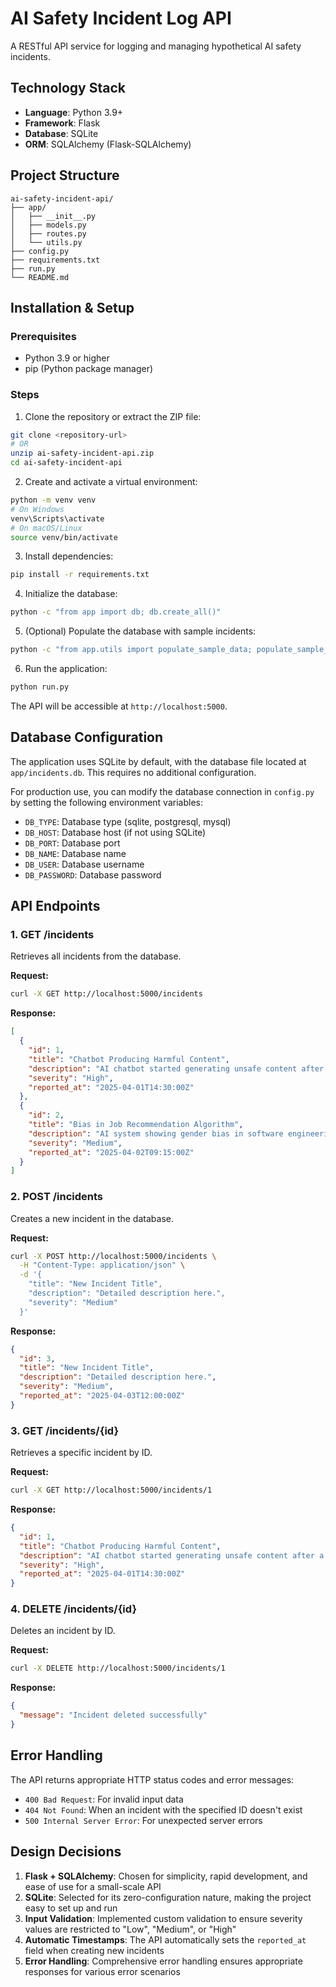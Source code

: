 # AI Safety Incident Log API

A RESTful API service for logging and managing hypothetical AI safety incidents.

## Technology Stack

- **Language**: Python 3.9+
- **Framework**: Flask
- **Database**: SQLite
- **ORM**: SQLAlchemy (Flask-SQLAlchemy)

## Project Structure

```
ai-safety-incident-api/
├── app/
│   ├── __init__.py
│   ├── models.py
│   ├── routes.py
│   └── utils.py
├── config.py
├── requirements.txt
├── run.py
└── README.md
```

## Installation & Setup

### Prerequisites

- Python 3.9 or higher
- pip (Python package manager)

### Steps

1. Clone the repository or extract the ZIP file:

```bash
git clone <repository-url>
# OR
unzip ai-safety-incident-api.zip
cd ai-safety-incident-api
```

2. Create and activate a virtual environment:

```bash
python -m venv venv
# On Windows
venv\Scripts\activate
# On macOS/Linux
source venv/bin/activate
```

3. Install dependencies:

```bash
pip install -r requirements.txt
```

4. Initialize the database:

```bash
python -c "from app import db; db.create_all()"
```

5. (Optional) Populate the database with sample incidents:

```bash
python -c "from app.utils import populate_sample_data; populate_sample_data()"
```

6. Run the application:

```bash
python run.py
```

The API will be accessible at `http://localhost:5000`.

## Database Configuration

The application uses SQLite by default, with the database file located at `app/incidents.db`. This requires no additional configuration.

For production use, you can modify the database connection in `config.py` by setting the following environment variables:

- `DB_TYPE`: Database type (sqlite, postgresql, mysql)
- `DB_HOST`: Database host (if not using SQLite)
- `DB_PORT`: Database port
- `DB_NAME`: Database name
- `DB_USER`: Database username
- `DB_PASSWORD`: Database password

## API Endpoints

### 1. GET /incidents

Retrieves all incidents from the database.

**Request:**
```bash
curl -X GET http://localhost:5000/incidents
```

**Response:**
```json
[
  {
    "id": 1,
    "title": "Chatbot Producing Harmful Content",
    "description": "AI chatbot started generating unsafe content after a prompt injection attack.",
    "severity": "High",
    "reported_at": "2025-04-01T14:30:00Z"
  },
  {
    "id": 2,
    "title": "Bias in Job Recommendation Algorithm",
    "description": "AI system showing gender bias in software engineering job recommendations.",
    "severity": "Medium",
    "reported_at": "2025-04-02T09:15:00Z"
  }
]
```

### 2. POST /incidents

Creates a new incident in the database.

**Request:**
```bash
curl -X POST http://localhost:5000/incidents \
  -H "Content-Type: application/json" \
  -d '{
    "title": "New Incident Title",
    "description": "Detailed description here.",
    "severity": "Medium"
  }'
```

**Response:**
```json
{
  "id": 3,
  "title": "New Incident Title",
  "description": "Detailed description here.",
  "severity": "Medium",
  "reported_at": "2025-04-03T12:00:00Z"
}
```

### 3. GET /incidents/{id}

Retrieves a specific incident by ID.

**Request:**
```bash
curl -X GET http://localhost:5000/incidents/1
```

**Response:**
```json
{
  "id": 1,
  "title": "Chatbot Producing Harmful Content",
  "description": "AI chatbot started generating unsafe content after a prompt injection attack.",
  "severity": "High",
  "reported_at": "2025-04-01T14:30:00Z"
}
```

### 4. DELETE /incidents/{id}

Deletes an incident by ID.

**Request:**
```bash
curl -X DELETE http://localhost:5000/incidents/1
```

**Response:**
```json
{
  "message": "Incident deleted successfully"
}
```

## Error Handling

The API returns appropriate HTTP status codes and error messages:

- `400 Bad Request`: For invalid input data
- `404 Not Found`: When an incident with the specified ID doesn't exist
- `500 Internal Server Error`: For unexpected server errors

## Design Decisions

1. **Flask + SQLAlchemy**: Chosen for simplicity, rapid development, and ease of use for a small-scale API
2. **SQLite**: Selected for its zero-configuration nature, making the project easy to set up and run
3. **Input Validation**: Implemented custom validation to ensure severity values are restricted to "Low", "Medium", or "High"
4. **Automatic Timestamps**: The API automatically sets the `reported_at` field when creating new incidents
5. **Error Handling**: Comprehensive error handling ensures appropriate responses for various error scenarios
